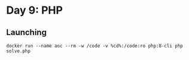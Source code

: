 # Day 9: PHP

## Launching

```
docker run --name aoc --rm -w /code -v %cd%:/code:ro php:8-cli php solve.php
```
